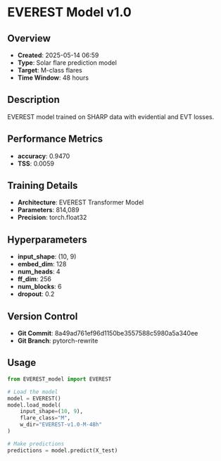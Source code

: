 # EVEREST Model v1.0

## Overview
- **Created**: 2025-05-14 06:59
- **Type**: Solar flare prediction model
- **Target**: M-class flares
- **Time Window**: 48 hours

## Description
EVEREST model trained on SHARP data with evidential and EVT losses.

## Performance Metrics
- **accuracy**: 0.9470
- **TSS**: 0.0059


## Training Details
- **Architecture**: EVEREST Transformer Model
- **Parameters**: 814,089
- **Precision**: torch.float32

## Hyperparameters
- **input_shape**: (10, 9)
- **embed_dim**: 128
- **num_heads**: 4
- **ff_dim**: 256
- **num_blocks**: 6
- **dropout**: 0.2

## Version Control
- **Git Commit**: 8a49ad761ef96d1150be3557588c5980a5a340ee
- **Git Branch**: pytorch-rewrite

## Usage
```python
from EVEREST_model import EVEREST

# Load the model
model = EVEREST()
model.load_model(
    input_shape=(10, 9),
    flare_class="M",
    w_dir="EVEREST-v1.0-M-48h"
)

# Make predictions
predictions = model.predict(X_test)
```
